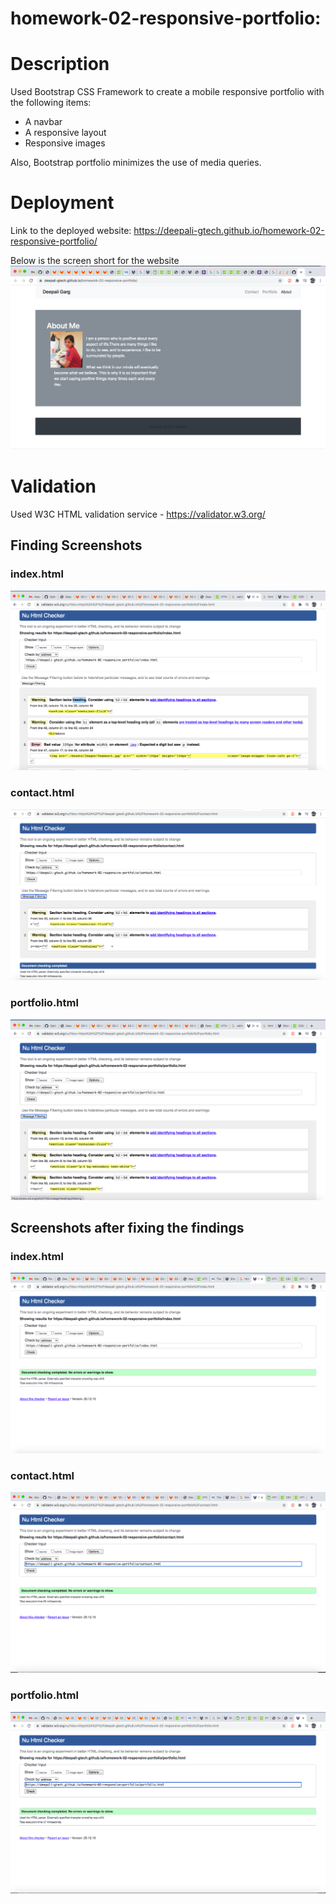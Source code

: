 # homework-02-responsive-portfolio:

# Description 
Used Bootstrap CSS Framework to create a mobile responsive portfolio with the following items:
- A navbar
- A responsive layout
- Responsive images

Also, Bootstrap portfolio minimizes the use of media queries.

# Deployment

Link to the deployed website: https://deepali-gtech.github.io/homework-02-responsive-portfolio/

Below is the screen short for the website
![Website](./Assets/Images/homework-02.png)

# Validation
Used W3C HTML validation service - https://validator.w3.org/

## Finding Screenshots 

### index.html
![images](./Assets/Images/finding_index.png)

### contact.html
![images](./Assets/Images/finding_contact.png)

### portfolio.html
![images](./Assets/Images/finding_portfolio.png)

## Screenshots after fixing the findings

### index.html
![images](./Assets/Images/fixed_index.png)

### contact.html
![images](./Assets/Images/fixed_contact.png)

### portfolio.html
![images](./Assets/Images/fixed_portfolio.png)